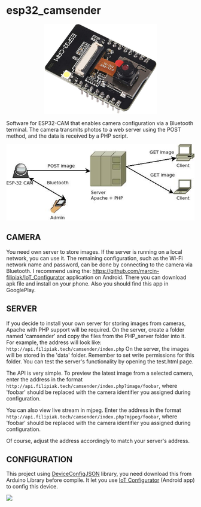 # esp32_camsender

<p align="center">
  <img src="https://raw.githubusercontent.com/marcin-filipiak/esp32_camsender/main/doc/esp32.jpg" width="300px">
</p>

Software for ESP32-CAM that enables camera configuration via a Bluetooth terminal. The camera transmits photos to a web server using the POST method, and the data is received by a PHP script.

<p align="center">
  <img src="https://raw.githubusercontent.com/marcin-filipiak/esp32_camsender/main/doc/data_flow.jpg">
</p>

## CAMERA 

You need own server to store images.
If the server is running on a local network, you can use it.
The remaining configuration, such as the Wi-Fi network name and password, can be done by connecting to the camera via Bluetooth. 
I recommend using the: https://github.com/marcin-filipiak/IoT_Configurator application on Android.
There you can download apk file and install on your phone. Also you should find this app in GooglePlay. 

## SERVER

If you decide to install your own server for storing images from cameras, Apache with PHP support will be required. On the server, create a folder named 'camsender' and copy the files from the PHP_server folder into it. For example, the address will look like: 
`http://api.filipiak.tech/camsender/index.php`
On the server, the images will be stored in the 'data' folder. Remember to set write permissions for this folder. 
You can test the server's functionality by opening the test.html page.

The API is very simple. To preview the latest image from a selected camera, enter the address in the format `http://api.filipiak.tech/camsender/index.php?image/foobar`, where 'foobar' should be replaced with the camera identifier you assigned during configuration. 

You can also view live stream in mjpeg. Enter the address in the format `http://api.filipiak.tech/camsender/index.php?mjpeg/foobar`, where 'foobar' should be replaced with the camera identifier you assigned during configuration. 

Of course, adjust the address accordingly to match your server's address.

## CONFIGURATION

This project using <a href="https://github.com/marcin-filipiak/DeviceConfigJSON" target="_blank">DeviceConfigJSON</a> library,
you need download this from Arduino Library before compile.
It let you use <a href="https://github.com/marcin-filipiak/IoT_Configurator">IoT Configurator</a> (Android app) to config this device.


<a href="https://play.google.com/store/apps/details?id=com.iot_config&pcampaignid=web_share" target="_blank"><img src="https://upload.wikimedia.org/wikipedia/commons/7/78/Google_Play_Store_badge_EN.svg"></a>
